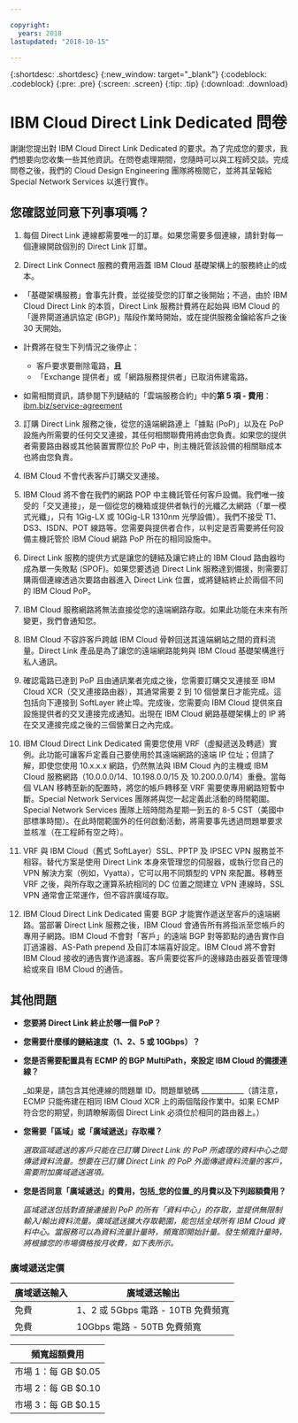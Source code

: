 ```yaml
---

copyright:
  years: 2018
lastupdated: "2018-10-15"

---
```


{:shortdesc: .shortdesc}
{:new_window: target="_blank"}
{:codeblock: .codeblock}
{:pre: .pre}
{:screen: .screen}
{:tip: .tip}
{:download: .download}

# IBM Cloud Direct Link Dedicated 問卷

謝謝您提出對 IBM Cloud Direct Link Dedicated 的要求。為了完成您的要求，我們想要向您收集一些其他資訊。在問卷處理期間，您隨時可以與工程師交談。完成問卷之後，我們的 Cloud Design Engineering 團隊將檢閱它，並將其呈報給 Special Network Services 以進行實作。

## 您確認並同意下列事項嗎？

1. 每個 Direct Link 連線都需要唯一的訂單。如果您需要多個連線，請針對每一個連線開啟個別的 Direct Link 訂單。

2. Direct Link Connect 服務的費用涵蓋 IBM Cloud 基礎架構上的服務終止的成本。 

 * 「基礎架構服務」會事先計費，並從接受您的訂單之後開始；不過，由於 IBM Cloud Direct Link 的本質，Direct Link 服務計費將在起始與 IBM Cloud 的「邊界閘道通訊協定 (BGP)」階段作業時開始，或在提供服務金鑰給客戶之後 30 天開始。 

 * 計費將在發生下列情況之後停止：
   * 客戶要求要刪除電路，**且** 
   * 「Exchange 提供者」或「網路服務提供者」已取消佈建電路。
  * 如需相關資訊，請參閱下列鏈結的「雲端服務合約」中的**第 5 項 - 費用**：[ibm.biz/service-agreement](ibm.biz/service-agreement)

3. 訂購 Direct Link 服務之後，從您的遠端網路連上「據點 (PoP)」以及在 PoP 設施內所需要的任何交叉連接，其任何相關聯費用將由您負責。如果您的提供者需要路由器或其他裝置實際位於 PoP 中，則主機託管該設備的相關聯成本也將由您負責。

4. IBM Cloud 不會代表客戶訂購交叉連接。

5. IBM Cloud 將不會在我們的網路 POP 中主機託管任何客戶設備。我們唯一接受的「交叉連接」，是一個從您的機箱或提供者執行的光纖乙太網路（「單一模式光纖」，只有 1Gig-LX 或 10Gig-LR 1310nm 光學設備）。我們不接受 T1、DS3、ISDN、POT 線路等。您需要與提供者合作，以判定是否需要將任何設備主機託管於 IBM Cloud 網路 PoP 所在的相同設施中。

6. Direct Link 服務的提供方式是讓您的鏈結及讓它終止的 IBM Cloud 路由器均成為單一失敗點 (SPOF)。如果您要透過 Direct Link 服務達到備援，則需要訂購兩個連線透過次要路由器進入 Direct Link 位置，或將鏈結終止於兩個不同的 IBM Cloud PoP。

7. IBM Cloud 服務網路將無法直接從您的遠端網路存取。如果此功能在未來有所變更，我們會通知您。

8. IBM Cloud 不容許客戶跨越 IBM Cloud 骨幹回送其遠端網站之間的資料流量。Direct Link 產品是為了讓您的遠端網路能夠與 IBM Cloud 基礎架構進行私人通訊。

9. 確認電路已達到 PoP 且由通訊業者完成之後，您需要訂購交叉連接至 IBM Cloud XCR（交叉連接路由器），其通常需要 2 到 10 個營業日才能完成。這包括向下連接到 SoftLayer 終止埠。完成後，您需要向 IBM Cloud 提供來自設施提供者的交叉連接完成通知。出現在 IBM Cloud 網路基礎架構上的 IP 將在交叉連接完成之後的三個營業日之內完成。

10. IBM Cloud Direct Link Dedicated 需要您使用 VRF（虛擬遞送及轉遞）實例。此功能可讓客戶定義自己要使用於其遠端網路的遠端 IP 位址；但請了解，即使您使用 10.x.x.x 網路，仍然無法與 IBM Cloud 內的主機或 IBM Cloud 服務網路（10.0.0.0/14、10.198.0.0/15 及 10.200.0.0/14）重疊。當每個 VLAN 移轉至新的配置時，將您的帳戶轉移至 VRF 需要使專用網路短暫中斷。Special Network Services 團隊將與您一起定義此活動的時間範圍。Special Network Services 團隊上班時間為星期一到五的 8-5 CST（美國中部標準時間）。在此時間範圍外的任何啟動活動，將需要事先透過問題單要求並核准（在工程師有空之時）。

11. VRF 與 IBM Cloud（舊式 SoftLayer）SSL、PPTP 及 IPSEC VPN 服務並不相容。替代方案是使用 Direct Link 本身來管理您的伺服器，或執行您自己的 VPN 解決方案（例如，Vyatta），它可以用不同類型的 VPN 來配置。移轉至 VRF 之後，與所存取之運算系統相同的 DC 位置之間建立 VPN 連線時，SSL VPN 通常會正常運作，但不容許廣域存取。

12. IBM Cloud Direct Link Dedicated 需要 BGP 才能實作遞送至客戶的遠端網路。當部署 Direct Link 服務之後，IBM Cloud 會通告所有將指派至您帳戶的專用子網路。IBM Cloud 不會對「客戶」的遠端 BGP 對等節點的通告實作自訂過濾器、AS-Path prepend 及自訂本端喜好設定。IBM Cloud 將不會對 IBM Cloud 接收的通告實作過濾器。客戶需要從客戶的邊緣路由器妥善管理傳給或來自 IBM Cloud 的通告。

## 其他問題

* **您要將 Direct Link 終止於哪一個 PoP？**

* **您需要什麼樣的鏈結速度（1、2、5 或 10Gbps）？**

* **您是否需要配置具有 ECMP 的 BGP MultiPath，來設定 IBM Cloud 的備援連線？**  

    _如果是，請包含其他連線的問題單 ID。問題單號碼 ____________（請注意，ECMP 只能佈建在相同 IBM Cloud XCR 上的兩個階段作業中。如果 ECMP 符合您的期望，則請瞭解兩個 Direct Link 必須位於相同的路由器上。） 

* **您需要「區域」或「廣域遞送」存取權？**

    _選取區域遞送的客戶只能在已訂購 Direct Link 的 PoP 所處理的資料中心之間傳遞資料流量。想要在已訂購 Direct Link 的 PoP 外面傳遞資料流量的客戶，需要附加廣域遞送選項。_

* **您是否同意「廣域遞送」的費用，包括_您的位置_的月費以及下列超額費用？**

    _區域遞送包括對直接連接到 PoP 的所有「資料中心」的存取，並提供無限制輸入/輸出資料流量。廣域遞送擴大存取範圍，能包括全球所有 IBM Cloud 資料中心。當服務可以為資料流量計量時，頻寬即開始計量。發生頻寬計量時，將根據您的市場價格按月收費，如下表所示。_


### 廣域遞送定價

| 廣域遞送輸入 | 廣域遞送輸出 |
|---|---|
| 免費 | 1、2 或 5Gbps 電路 - 10TB 免費頻寬|
| 免費 | 10Gbps 電路 - 50TB 免費頻寬|


|頻寬超額費用|
|---|
| 市場 1：每 GB $0.05|
| 市場 2：每 GB $0.10|
| 市場 3：每 GB $0.15|
